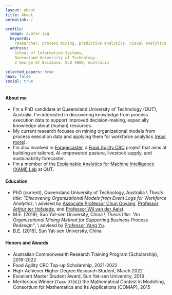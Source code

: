 ```yaml
---
layout: about
title: About
permalink: /

profile:
  image: avatar.jpg
  keywords:
    researcher, process mining, predictive analytics, visual analytics
  address: 
    School of Information Systems,
    Queensland University of Technology.
    2 George St Brisbane, QLD 4000, Australia

selected_papers: true
news: false
social: true
---
```


#### About me

- I'm a PhD candidate at Queensland University of Technology (QUT), Australia. I'm interested in discovering knowledge from process execution data to support improved decision-making, especially knowledge about (human) resources. 
- My current research focuses on mining organizational models from process execution data and applying them for workforce analytics ([read more](./research)). 
- I'm also involved in [Foragecaster](https://www.agriwebb.com/video/webinar-introducing-foragecaster/), a [Food Agility CRC](https://www.foodagility.com) project that aims at building an tailored, AI-empowered pasture, livestock supply, and sustainability forecaster.
- I'm a member of the [Explainable Analytics for Machine Intelligence (XAMI) Lab](https://www.xami-lab.org/) at QUT.

#### Education

- PhD (current), Queensland University of Technology, Australia \\
  *Thesis title: "Discovering Organizational Models from Event Logs for Workforce Analytics*, \\
  advised by 
  [Associate Professor Chun Ouyang](https://staff.qut.edu.au/staff/c.ouyang), 
  [Professor Arthur ter
  Hofstede](https://staff.qut.edu.au/staff/a.terhofstede), 
  and [Professor Wil van der Aalst](http://www.vdaalst.com/).
- M.E. (2019), Sun Yat-sen University, China \\
  *Thesis title: "An Organizational Mining Method for Supporting Business
  Process Redesign"*, \\
  advised by [Professor Yang Yu](https://sse.sysu.edu.cn/teacher/163).
- B.E. (2016), Sun Yat-sen University, China

#### Honors and Awards

- Australian Commonwealth Research Training Program (Scholarship), 
2019-2022
- Food Agility CRC Top-up Scholarship, 2021-2022
- High-Achiever Higher Degree Research Student, March 2022
- Excellent Master Student Award, Sun Yat-sen University, 2018
- Meritorious Winner (`Team 37861`) the Mathematical Contest in Modelling,
Consortium for Mathematics and Its Applications (COMAP), 2015
